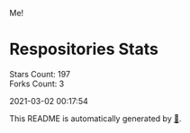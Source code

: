 Me!

# Respositories Stats
Stars Count: 197  
Forks Count: 3

2021-03-02 00:17:54  

This README is automatically generated by [🐰](https://github.com/rnitta/rnitta).
